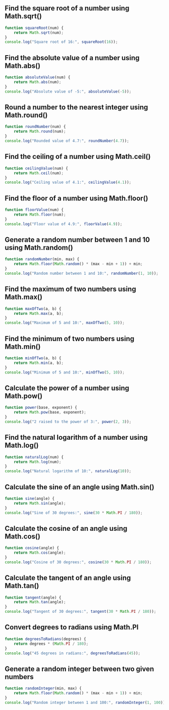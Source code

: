 ## Find the square root of a number using Math.sqrt()

```js
function squareRoot(num) {
    return Math.sqrt(num);
}
console.log("Square root of 16:", squareRoot(16));
```

## Find the absolute value of a number using Math.abs()

```js
function absoluteValue(num) {
    return Math.abs(num);
}
console.log("Absolute value of -5:", absoluteValue(-5));
```

## Round a number to the nearest integer using Math.round()

```js
function roundNumber(num) {
    return Math.round(num);
}
console.log("Rounded value of 4.7:", roundNumber(4.7));
```

## Find the ceiling of a number using Math.ceil()

```js
function ceilingValue(num) {
    return Math.ceil(num);
}
console.log("Ceiling value of 4.1:", ceilingValue(4.1));
```

## Find the floor of a number using Math.floor()

```js
function floorValue(num) {
    return Math.floor(num);
}
console.log("Floor value of 4.9:", floorValue(4.9));
```

## Generate a random number between 1 and 10 using Math.random()

```js
function randomNumber(min, max) {
    return Math.floor(Math.random() * (max - min + 1)) + min;
}
console.log("Random number between 1 and 10:", randomNumber(1, 10));
```

## Find the maximum of two numbers using Math.max()

```js
function maxOfTwo(a, b) {
    return Math.max(a, b);
}
console.log("Maximum of 5 and 10:", maxOfTwo(5, 10));
```

## Find the minimum of two numbers using Math.min()

```js
function minOfTwo(a, b) {
    return Math.min(a, b);
}
console.log("Minimum of 5 and 10:", minOfTwo(5, 10));
```

## Calculate the power of a number using Math.pow()

```js
function power(base, exponent) {
    return Math.pow(base, exponent);
}
console.log("2 raised to the power of 3:", power(2, 3));
```

## Find the natural logarithm of a number using Math.log()

```js
function naturalLog(num) {
    return Math.log(num);
}
console.log("Natural logarithm of 10:", naturalLog(10));
```

## Calculate the sine of an angle using Math.sin()

```js
function sine(angle) {
    return Math.sin(angle);
}
console.log("Sine of 30 degrees:", sine(30 * Math.PI / 180)); 
```

## Calculate the cosine of an angle using Math.cos()

```js
function cosine(angle) {
    return Math.cos(angle);
}
console.log("Cosine of 30 degrees:", cosine(30 * Math.PI / 180));
```

## Calculate the tangent of an angle using Math.tan()

```js
function tangent(angle) {
    return Math.tan(angle);
}
console.log("Tangent of 30 degrees:", tangent(30 * Math.PI / 180));
```

## Convert degrees to radians using Math.PI

```js
function degreesToRadians(degrees) {
    return degrees * (Math.PI / 180);
}   
console.log("45 degrees in radians:", degreesToRadians(45));
```

## Generate a random integer between two given numbers

```js
function randomInteger(min, max) {
    return Math.floor(Math.random() * (max - min + 1)) + min;
}
console.log("Random integer between 1 and 100:", randomInteger(1, 100));
```
